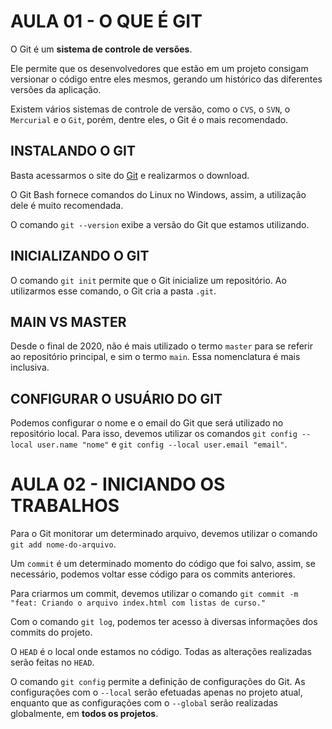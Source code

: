 # AULA 01 - O QUE É GIT

O Git é um **sistema de controle de versões**.

Ele permite que os desenvolvedores que estão em um projeto consigam versionar o código entre eles mesmos, gerando um histórico das diferentes versões da aplicação.

Existem vários sistemas de controle de versão, como o `CVS`, o `SVN`, o `Mercurial` e o `Git`, porém, dentre eles, o Git é o mais recomendado.

## INSTALANDO O GIT

Basta acessarmos o site do [Git](git-scm.com/download) e realizarmos o download.

O Git Bash fornece comandos do Linux no Windows, assim, a utilização dele é muito recomendada.

O comando `git --version` exibe a versão do Git que estamos utilizando.

## INICIALIZANDO O GIT

O comando `git init` permite que o Git inicialize um repositório. Ao utilizarmos esse comando, o Git cria a pasta `.git`.

## MAIN VS MASTER

Desde o final de 2020, não é mais utilizado o termo `master` para se referir ao repositório principal, e sim o termo `main`. Essa nomenclatura é mais inclusiva.

## CONFIGURAR O USUÁRIO DO GIT

Podemos configurar o nome e o email do Git que será utilizado no repositório local. Para isso, devemos utilizar os comandos `git config --local user.name "nome"` e `git config --local user.email "email"`.

# AULA 02 - INICIANDO OS TRABALHOS

Para o Git monitorar um determinado arquivo, devemos utilizar o comando `git add nome-do-arquivo`.

Um `commit` é um determinado momento do código que foi salvo, assim, se necessário, podemos voltar esse código para os commits anteriores.

Para criarmos um commit, devemos utilizar o comando `git commit -m "feat: Criando o arquivo index.html com listas de curso."`

Com o comando `git log`, podemos ter acesso à diversas informações dos commits do projeto.

O `HEAD` é o local onde estamos no código. Todas as alterações realizadas serão feitas no `HEAD`.

O comando `git config` permite a definição de configurações do Git. As configurações com o `--local` serão efetuadas apenas no projeto atual, enquanto que as configurações com o `--global` serão realizadas globalmente, em **todos os projetos**.
